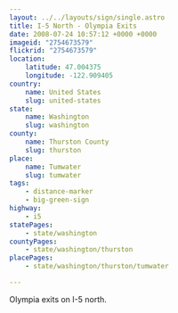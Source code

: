 ```yaml
---
layout: ../../layouts/sign/single.astro
title: I-5 North - Olympia Exits
date: 2008-07-24 10:57:12 +0000 +0000
imageid: "2754673579"
flickrid: "2754673579"
location:
    latitude: 47.004375
    longitude: -122.909405
country:
    name: United States
    slug: united-states
state:
    name: Washington
    slug: washington
county:
    name: Thurston County
    slug: thurston
place:
    name: Tumwater
    slug: tumwater
tags:
    - distance-marker
    - big-green-sign
highway:
    - i5
statePages:
    - state/washington
countyPages:
    - state/washington/thurston
placePages:
    - state/washington/thurston/tumwater

---
```

Olympia exits on I-5 north.